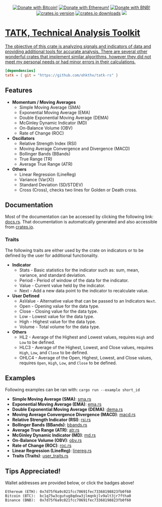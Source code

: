 <p align="center">
    <a href="https://github.com/Ohkthx/tatk-rs#tips-appreciated" title="Donate with Bitcoin!">
        <img src="https://img.shields.io/badge/donate-black?style=for-the-badge&logo=bitcoin&logoColor=f38ba8&label=BITCOIN&labelColor=11111b&color=f38ba8"
            alt="Donate with Bitcoin!"></a>
    <a href="https://github.com/Ohkthx/tatk-rs#tips-appreciated" title="Donate with Ethereum!">
        <img src="https://img.shields.io/badge/donate-black?style=for-the-badge&logo=ethereum&logoColor=fab387&label=ETHEREUM&labelColor=11111b&color=fab387"
            alt="Donate with Ethereum!"></a>
    <a href="https://github.com/Ohkthx/tatk-rs#tips-appreciated" title="Donate with BNB (Binance)!">
        <img src="https://img.shields.io/badge/donate-black?style=for-the-badge&logo=binance&logoColor=f9e2af&label=BINANCE&labelColor=11111b&color=f9e2af"
            alt="Donate with BNB!"></a>
<br>
    <a href="https://crates.io/crates/tatk" title="crates.io version.">
        <img src="https://img.shields.io/crates/v/tatk?style=for-the-badge&logoColor=89b4fa&labelColor=11111b&color=89b4fa"
            alt="crates.io version"></a>
    <a href="https://crates.io/crates/tatk" title="crates.io download counter.">
        <img src="https://img.shields.io/crates/d/tatk?style=for-the-badge&logoColor=89dceb&labelColor=11111b&color=89dceb"
            alt="crates.io downloads"></a>
    <a href="https://github.com/ohkthx/tatk-rs" title="Size of the repo!">
        <img src="https://img.shields.io/github/repo-size/Ohkthx/tatk-rs?style=for-the-badge&logoColor=a6e3a1&labelColor=11111b&color=a6e3a1"
</p>

# TATK, Technical Analysis Toolkit

The objective of this crate is analyzing signals and indicators of data and providing additional tools for accurate analysis. There are several other wonderful crates that implement similar algorithms, however they did not meet my personal needs or had minor errors in their calculations.

```toml
[dependencies]
tatk = { git = "https://github.com/ohkthx/tatk-rs" }
```

## Features
- **Momentum / Moving Averages**
  - Simple Moving Average (SMA)
  - Exponential Moving Average (EMA)
  - Double Exponential Moving Average (DEMA)
  - McGinley Dynamic Indicator (MD)
  - On-Balance Volume (OBV)
  - Rate of Change (ROC)
- **Oscillators**
  - Relative Strength Index (RSI)
  - Moving Average Convergence and Divergence (MACD)
  - Bollinger Bands (BBands)
  - True Range (TR)
  - Average True Range (ATR)
- **Others**
  - Linear Regression (LineReg)
  - Variance (Var(X))
  - Standard Deviation (SD/STDEV)
  - Cross (Cross), checks two lines for Golden or Death cross.

## Documentation

Most of the documentation can be accessed by clicking the following link: [docs.rs](https://docs.rs/tatk/latest/tatk/). That documentation is automatically generated and also accessible from [crates.io](https://crates.io/crates/tatk).

### Traits

The following traits are either used by the crate on indicators or to be defined by the user for additional functionality.

- **Indicator**
  - Stats - Basic statistics for the indicator such as: sum, mean, variance, and standard deviation.
  - Period - Period of window of the data for the indicator.
  - Value - Current value held by the indicator.
  - Next - Add a new data point to the indicator to recalculate value.
- **User Defined**
  - AsValue - Alternative value that can be passed to an Indicators `Next`.
  - Open - Opening value for the data type.
  - Close - Closing value for the data type.
  - Low - Lowest value for the data type.
  - High - Highest value for the data type.
  - Volume - Total volume for the data type.
- **Others**
  - HL2 - Average of the Highest and Lowest values, requires `High` and `Low` to be defined.
  - HLC3 - Average of the Highest, Lowest, and Close values, requires `High`, `Low`, and `Close` to be defined.
  - OHLC4 - Average of the Open, Highest, Lowest, and Close values, requires `Open`, `High`, `Low`, and `Close` to be defined.

## Examples

Following examples can be ran with:  `cargo run --example short_id`

- **Simple Moving Average (SMA)**: [sma.rs](https://github.com/Ohkthx/tatk-rs/tree/main/examples/sma.rs)
- **Exponential Moving Average (EMA)**: [ema.rs](https://github.com/Ohkthx/tatk-rs/tree/main/examples/ema.rs)
- **Double Exponential Moving Average (DEMA)**: [dema.rs](https://github.com/Ohkthx/tatk-rs/tree/main/examples/dema.rs)
- **Moving Average Convergence Divergence (MACD)**: [macd.rs](https://github.com/Ohkthx/tatk-rs/tree/main/examples/macd.rs)
- **Relative Strength Indicator (RSI)**: [rsi.rs](https://github.com/Ohkthx/tatk-rs/tree/main/examples/rsi.rs)
- **Bollinger Bands (BBands)**: [bbands.rs](https://github.com/Ohkthx/tatk-rs/tree/main/examples/bbands.rs)
- **Average True Range (ATR)**: [atr.rs](https://github.com/Ohkthx/tatk-rs/tree/main/examples/atr.rs)
- **McGinley Dynamic Indicator (MD)**: [md.rs](https://github.com/Ohkthx/tatk-rs/tree/main/examples/md.rs)
- **On-Balance Volume (OBV)**: [obv.rs](https://github.com/Ohkthx/tatk-rs/tree/main/examples/obv.rs)
- **Rate of Change (ROC)**: [roc.rs](https://github.com/Ohkthx/tatk-rs/tree/main/examples/roc.rs)
- **Linear Regression (LineReg)**: [linereg.rs](https://github.com/Ohkthx/tatk-rs/tree/main/examples/linereg.rs)
- **Traits (Traits)**: [user_traits.rs](https://github.com/Ohkthx/tatk-rs/tree/main/examples/user_traits.rs)

## Tips Appreciated!

Wallet addresses are provided below, or click the badges above!
```
Ethereum (ETH): 0x7d75f6a9c021fcc70691fec73368198823fb0f60
Bitcoin (BTC):  bc1q75w3cgutug8qdxw3jlmqnkjlv9alt3jr7ftha0
Binance (BNB):  0x7d75f6a9c021fcc70691fec73368198823fb0f60
```
